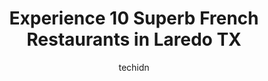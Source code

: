 ---
layout: ampstory
image: https://i0.wp.com/www.depkes.org/wp-content/uploads/2023/06/french-restaurants-0-in-laredo-tx-1685866164.jpeg?resize=640,853
author: techidn
featured: false
description: Discover the impressive array of French Restaurants options in Laredo TX, where you can find 10 of the largest French Restaurants establishments in the area. From renowned classics to hidden
title: Experience 10 Superb French Restaurants in Laredo TX
cover:
   title: Experience 10 Superb French Restaurants in Laredo TX
   subtitle: Rickpate
   background: https://www.depkes.org/wp-content/uploads/2023/06/french-restaurants-0-in-laredo-tx-1685866164.jpeg

pages: 
 - layout: thirds
   top: <h1>#1 Logans Roadhouse</h1>
   bottom: "<p>Comfortable, country restaurant. Prices are a bit high for the amount of food you receive. Food doesnt take too long and service is usually good. 4 out of 5EDIT - I wen</p>"
   background: https://www.depkes.org/wp-content/uploads/2023/06/french-restaurants-1-in-laredo-tx-1685866164.jpeg
   backgroundblur: true
 - layout: thirds
   top: <h1>#2 La Roca Seafood Restaurant</h1>
   bottom: "<p>Food was great, a bit pricey but good.</p>"
   background: https://www.depkes.org/wp-content/uploads/2023/06/french-restaurants-2-in-laredo-tx-1685866165.jpeg
   cta:
      link: https://www.depkes.org/blog/experience-10-superb-french-restaurants-in-laredo-tx/
      text: Experience 10 Superb French Restaurants in Laredo TX
 - layout: thirds
   top: <h1>#3 La Finca Bruncheria & Cafe</h1>
   bottom: "<p>1713 E Del Mar Blvd Ste. 6C, Laredo, TX 78041, United States</p>"
   background: https://www.depkes.org/wp-content/uploads/2023/06/french-restaurants-3-in-laredo-tx-1685866165.jpeg
   cta:
      link: https://www.depkes.org/blog/experience-10-superb-french-restaurants-in-laredo-tx/
      text: Experience 10 Superb French Restaurants in Laredo TX
 - layout: thirds
   top: <h1>#4 Churchs Texas Chicken</h1>
   bottom: "<p>3420 San Bernardo Ave, Laredo, TX 78040, United States</p>"
   background: https://images.unsplash.com/photo-1484589065579-248aad0d8b13?ixlib=rb-4.0.3&ixid=MnwxMjA3fDB8MHxwaG90by1wYWdlfHx8fGVufDB8fHx8&auto=format&fit=crop&w=640&h=853&q=80
   cta:
      link: https://www.depkes.org/blog/experience-10-superb-french-restaurants-in-laredo-tx/
      text: Experience 10 Superb French Restaurants in Laredo TX
 - layout: thirds
   top: <h1>#5 Los Jacales Mexican Restaurant</h1>
   bottom: "<p>620 Guadalupe St, Laredo, TX 78040, United States</p>"
   background: https://images.unsplash.com/photo-1609083590460-7b8cc0ca65f8?ixlib=rb-4.0.3&ixid=MnwxMjA3fDB8MHxwaG90by1wYWdlfHx8fGVufDB8fHx8&auto=format&fit=crop&w=640&h=853&q=80
   cta:
      link: https://www.depkes.org/blog/experience-10-superb-french-restaurants-in-laredo-tx/
      text: Experience 10 Superb French Restaurants in Laredo TX
 - layout: thirds
   top: <h1>#6 Border Foundry Restaurant and Bar</h1>
   bottom: "<p>7718 McPherson Rd, Laredo, TX 78045, United States</p>"
   background: https://images.unsplash.com/photo-1574169208507-84376144848b?ixlib=rb-4.0.3&ixid=MnwxMjA3fDB8MHxwaG90by1wYWdlfHx8fGVufDB8fHx8&auto=format&fit=crop&w=640&h=853&q=80
   cta:
      link: https://www.depkes.org/blog/experience-10-superb-french-restaurants-in-laredo-tx/
      text: Experience 10 Superb French Restaurants in Laredo TX
 - layout: thirds
   top: <h1>#7 Safari Restaurant</h1>
   bottom: "<p>Laredo, TX 78041, United States</p>"
   background: https://plus.unsplash.com/premium_photo-1664640458616-3c74f8cb4589?ixlib=rb-4.0.3&ixid=MnwxMjA3fDB8MHxwaG90by1wYWdlfHx8fGVufDB8fHx8&auto=format&fit=crop&w=640&h=853&q=80
   cta:
      link: https://www.depkes.org/blog/experience-10-superb-french-restaurants-in-laredo-tx/
      text: Experience 10 Superb French Restaurants in Laredo TX
 - layout: thirds
   middle: Continue reading...
   background: https://images.unsplash.com/photo-1549241520-425e3dfc01cb?ixlib=rb-4.0.3&ixid=MnwxMjA3fDB8MHxwaG90by1wYWdlfHx8fGVufDB8fHx8&auto=format&fit=crop&w=640&h=853&q=80
   cta:
      link: https://www.depkes.org/blog/experience-10-superb-french-restaurants-in-laredo-tx/
      text: Experience 10 Superb French Restaurants in Laredo TX
      
---